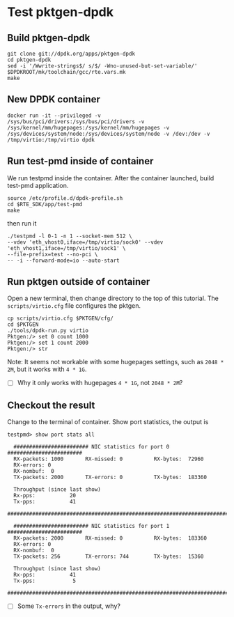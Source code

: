 
# Test pktgen-dpdk
## Build pktgen-dpdk
```shell
git clone git://dpdk.org/apps/pktgen-dpdk
cd pktgen-dpdk
sed -i '/Wwrite-strings$/ s/$/ -Wno-unused-but-set-variable/' $DPDKROOT/mk/toolchain/gcc/rte.vars.mk
make
```
## New DPDK container

```shell
docker run -it --privileged -v /sys/bus/pci/drivers:/sys/bus/pci/drivers -v /sys/kernel/mm/hugepages:/sys/kernel/mm/hugepages -v /sys/devices/system/node:/sys/devices/system/node -v /dev:/dev -v /tmp/virtio:/tmp/virtio dpdk
```

## Run test-pmd inside of container
We run testpmd inside the container.
After the container launched, build test-pmd application.
```shell
source /etc/profile.d/dpdk-profile.sh
cd $RTE_SDK/app/test-pmd
make
```
then run it
```shell
./testpmd -l 0-1 -n 1 --socket-mem 512 \
--vdev 'eth_vhost0,iface=/tmp/virtio/sock0' --vdev 'eth_vhost1,iface=/tmp/virtio/sock1' \
--file-prefix=test --no-pci \
-- -i --forward-mode=io --auto-start
```

## Run pktgen outside of container
Open a new terminal, then change directory to the top of this tutorial. The `scripts/virtio.cfg` file configures the  pktgen.
```shell
cp scripts/virtio.cfg $PKTGEN/cfg/
cd $PKTGEN
./tools/dpdk-run.py virtio
Pktgen:/> set 0 count 1000
Pktgen:/> set 1 count 2000
Pktgen:/> str
```
Note: It seems not workable with some hugepages settings, such as `2048 * 2M`, but it works with `4 * 1G`.
- [ ] Why it only works with hugepages `4 * 1G`, not `2048 * 2M`?

## Checkout the result
Change to the terminal of container.
Show port statistics, the output is
````
testpmd> show port stats all

  ######################## NIC statistics for port 0  ########################
  RX-packets: 1000       RX-missed: 0          RX-bytes:  72960
  RX-errors: 0
  RX-nombuf:  0
  TX-packets: 2000       TX-errors: 0          TX-bytes:  183360

  Throughput (since last show)
  Rx-pps:           20
  Tx-pps:           41
  ############################################################################

  ######################## NIC statistics for port 1  ########################
  RX-packets: 2000       RX-missed: 0          RX-bytes:  183360
  RX-errors: 0
  RX-nombuf:  0
  TX-packets: 256        TX-errors: 744        TX-bytes:  15360

  Throughput (since last show)
  Rx-pps:           41
  Tx-pps:            5
  ############################################################################
````
- [ ] Some `Tx-errors` in the output, why?
